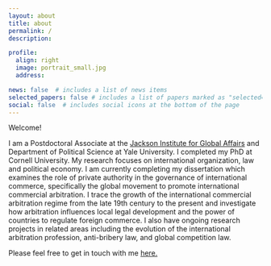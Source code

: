 ```yaml
---
layout: about
title: about
permalink: /
description:

profile:
  align: right
  image: portrait_small.jpg
  address:

news: false  # includes a list of news items
selected_papers: false # includes a list of papers marked as "selected={true}"
social: false  # includes social icons at the bottom of the page
---
```


Welcome!

I am a Postdoctoral Associate at the [Jackson Institute for Global Affairs](https://jackson.yale.edu) and Department of Political Science at Yale University. I completed my PhD at Cornell University. My research focuses on international organization, law and political economy. I am currently completing my dissertation which examines the role of private authority in the governance of international commerce, specifically the global movement to promote international commercial arbitration. I trace the growth of the international commercial arbitration regime from the late 19th century to the present and investigate how arbitration influences local legal development and the power of countries to regulate foreign commerce. I also have ongoing research projects in related areas including the evolution of the international arbitration profession, anti-bribery law, and global competition law.

Please feel free to get in touch with me [here.](mailto:michael.allen@yale.edu)
